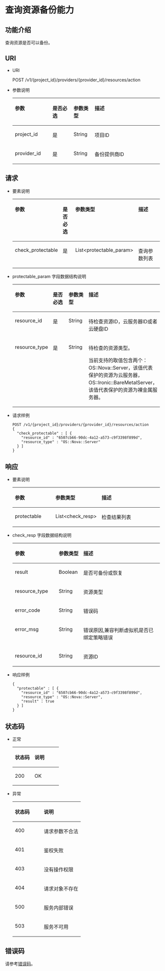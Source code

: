 # 查询资源备份能力<a name="ZH-CN_TOPIC_0059304220"></a>

## 功能介绍<a name="section47598139"></a>

查询资源是否可以备份。

## URI<a name="section25730074"></a>

-   URI

    POST /v1/\{project\_id\}/providers/\{provider\_id\}/resources/action

-   参数说明

    <a name="table5845406"></a>
    <table><thead align="left"><tr id="row39295133"><th class="cellrowborder" valign="top" width="25.507449255074494%" id="mcps1.1.5.1.1"><p id="p28789191"><a name="p28789191"></a><a name="p28789191"></a>参数</p>
    </th>
    <th class="cellrowborder" valign="top" width="14.288571142885711%" id="mcps1.1.5.1.2"><p id="p50223154"><a name="p50223154"></a><a name="p50223154"></a>是否必选</p>
    </th>
    <th class="cellrowborder" valign="top" width="14.288571142885711%" id="mcps1.1.5.1.3"><p id="p41543686"><a name="p41543686"></a><a name="p41543686"></a>参数类型</p>
    </th>
    <th class="cellrowborder" valign="top" width="45.91540845915409%" id="mcps1.1.5.1.4"><p id="p9595369"><a name="p9595369"></a><a name="p9595369"></a>描述</p>
    </th>
    </tr>
    </thead>
    <tbody><tr id="row39027462"><td class="cellrowborder" valign="top" width="25.507449255074494%" headers="mcps1.1.5.1.1 "><p id="p7107843"><a name="p7107843"></a><a name="p7107843"></a>project_id</p>
    </td>
    <td class="cellrowborder" valign="top" width="14.288571142885711%" headers="mcps1.1.5.1.2 "><p id="p38864392"><a name="p38864392"></a><a name="p38864392"></a>是</p>
    </td>
    <td class="cellrowborder" valign="top" width="14.288571142885711%" headers="mcps1.1.5.1.3 "><p id="p61008062"><a name="p61008062"></a><a name="p61008062"></a>String</p>
    </td>
    <td class="cellrowborder" valign="top" width="45.91540845915409%" headers="mcps1.1.5.1.4 "><p id="p42705996"><a name="p42705996"></a><a name="p42705996"></a>项目ID</p>
    </td>
    </tr>
    <tr id="row48809652"><td class="cellrowborder" valign="top" width="25.507449255074494%" headers="mcps1.1.5.1.1 "><p id="p61267771"><a name="p61267771"></a><a name="p61267771"></a>provider_id</p>
    </td>
    <td class="cellrowborder" valign="top" width="14.288571142885711%" headers="mcps1.1.5.1.2 "><p id="p63742381"><a name="p63742381"></a><a name="p63742381"></a>是</p>
    </td>
    <td class="cellrowborder" valign="top" width="14.288571142885711%" headers="mcps1.1.5.1.3 "><p id="p62859252"><a name="p62859252"></a><a name="p62859252"></a>String</p>
    </td>
    <td class="cellrowborder" valign="top" width="45.91540845915409%" headers="mcps1.1.5.1.4 "><p id="p58434680"><a name="p58434680"></a><a name="p58434680"></a>备份提供商ID</p>
    </td>
    </tr>
    </tbody>
    </table>


## 请求<a name="section30244080"></a>

-   要素说明

    <a name="table64107605"></a>
    <table><thead align="left"><tr id="row61408832"><th class="cellrowborder" valign="top" width="25.507449255074494%" id="mcps1.1.5.1.1"><p id="p8059500"><a name="p8059500"></a><a name="p8059500"></a>参数</p>
    </th>
    <th class="cellrowborder" valign="top" width="14.288571142885711%" id="mcps1.1.5.1.2"><p id="p48839760"><a name="p48839760"></a><a name="p48839760"></a>是否必选</p>
    </th>
    <th class="cellrowborder" valign="top" width="14.288571142885711%" id="mcps1.1.5.1.3"><p id="p63706517"><a name="p63706517"></a><a name="p63706517"></a>参数类型</p>
    </th>
    <th class="cellrowborder" valign="top" width="45.91540845915409%" id="mcps1.1.5.1.4"><p id="p59954275"><a name="p59954275"></a><a name="p59954275"></a>描述</p>
    </th>
    </tr>
    </thead>
    <tbody><tr id="row24458081"><td class="cellrowborder" valign="top" width="25.507449255074494%" headers="mcps1.1.5.1.1 "><p id="p34947511"><a name="p34947511"></a><a name="p34947511"></a>check_protectable</p>
    </td>
    <td class="cellrowborder" valign="top" width="14.288571142885711%" headers="mcps1.1.5.1.2 "><p id="p12176142"><a name="p12176142"></a><a name="p12176142"></a>是</p>
    </td>
    <td class="cellrowborder" valign="top" width="14.288571142885711%" headers="mcps1.1.5.1.3 "><p id="p46743437"><a name="p46743437"></a><a name="p46743437"></a>List&lt;protectable_param&gt;</p>
    </td>
    <td class="cellrowborder" valign="top" width="45.91540845915409%" headers="mcps1.1.5.1.4 "><p id="p28122077"><a name="p28122077"></a><a name="p28122077"></a>查询参数列表</p>
    </td>
    </tr>
    </tbody>
    </table>

-   protectable\_param 字段数据结构说明

    <a name="table63295782"></a>
    <table><thead align="left"><tr id="row55065844"><th class="cellrowborder" valign="top" width="25.507449255074494%" id="mcps1.1.5.1.1"><p id="p31148418"><a name="p31148418"></a><a name="p31148418"></a>参数</p>
    </th>
    <th class="cellrowborder" valign="top" width="14.288571142885711%" id="mcps1.1.5.1.2"><p id="p39993940"><a name="p39993940"></a><a name="p39993940"></a>是否必选</p>
    </th>
    <th class="cellrowborder" valign="top" width="14.288571142885711%" id="mcps1.1.5.1.3"><p id="p18283731"><a name="p18283731"></a><a name="p18283731"></a>参数类型</p>
    </th>
    <th class="cellrowborder" valign="top" width="45.91540845915409%" id="mcps1.1.5.1.4"><p id="p4587238"><a name="p4587238"></a><a name="p4587238"></a>描述</p>
    </th>
    </tr>
    </thead>
    <tbody><tr id="row36022006"><td class="cellrowborder" valign="top" width="25.507449255074494%" headers="mcps1.1.5.1.1 "><p id="p32101354"><a name="p32101354"></a><a name="p32101354"></a>resource_id</p>
    </td>
    <td class="cellrowborder" valign="top" width="14.288571142885711%" headers="mcps1.1.5.1.2 "><p id="p50072875"><a name="p50072875"></a><a name="p50072875"></a>是</p>
    </td>
    <td class="cellrowborder" valign="top" width="14.288571142885711%" headers="mcps1.1.5.1.3 "><p id="p29371040"><a name="p29371040"></a><a name="p29371040"></a>String</p>
    </td>
    <td class="cellrowborder" valign="top" width="45.91540845915409%" headers="mcps1.1.5.1.4 "><p id="p30244017"><a name="p30244017"></a><a name="p30244017"></a>待检查资源ID，云服务器ID或者云硬盘ID</p>
    </td>
    </tr>
    <tr id="row11672165661414"><td class="cellrowborder" valign="top" width="25.507449255074494%" headers="mcps1.1.5.1.1 "><p id="p1728335419125"><a name="p1728335419125"></a><a name="p1728335419125"></a>resource_type</p>
    </td>
    <td class="cellrowborder" valign="top" width="14.288571142885711%" headers="mcps1.1.5.1.2 "><p id="p172885549128"><a name="p172885549128"></a><a name="p172885549128"></a>是</p>
    </td>
    <td class="cellrowborder" valign="top" width="14.288571142885711%" headers="mcps1.1.5.1.3 "><p id="p12921854141217"><a name="p12921854141217"></a><a name="p12921854141217"></a>String</p>
    </td>
    <td class="cellrowborder" valign="top" width="45.91540845915409%" headers="mcps1.1.5.1.4 "><p id="p9296254151214"><a name="p9296254151214"></a><a name="p9296254151214"></a>待检查的资源类型。</p>
    <p id="p32981754161214"><a name="p32981754161214"></a><a name="p32981754161214"></a>当前支持的取值包含两个：OS::Nova::Server，该值代表保护的资源为云服务器，OS::Ironic::BareMetalServer，该值代表保护的资源为裸金属服务器。</p>
    </td>
    </tr>
    </tbody>
    </table>

-   请求样例

    ```
    POST /v1/{project_id}/providers/{provider_id}/resources/action
    {
      "check_protectable" : [ {
        "resource_id" : "6507cb66-90dc-4a12-a573-c9f3398f899d",
        "resource_type" : "OS::Nova::Server"
      } ]
    }
    ```


## 响应<a name="section3761270"></a>

-   要素说明

    <a name="table65316081"></a>
    <table><thead align="left"><tr id="row11761497"><th class="cellrowborder" valign="top" width="29.76%" id="mcps1.1.4.1.1"><p id="p13157206"><a name="p13157206"></a><a name="p13157206"></a>参数</p>
    </th>
    <th class="cellrowborder" valign="top" width="16.67%" id="mcps1.1.4.1.2"><p id="p22434190"><a name="p22434190"></a><a name="p22434190"></a>参数类型</p>
    </th>
    <th class="cellrowborder" valign="top" width="53.57000000000001%" id="mcps1.1.4.1.3"><p id="p5230105"><a name="p5230105"></a><a name="p5230105"></a>描述</p>
    </th>
    </tr>
    </thead>
    <tbody><tr id="row20985336"><td class="cellrowborder" valign="top" width="29.76%" headers="mcps1.1.4.1.1 "><p id="p22090644"><a name="p22090644"></a><a name="p22090644"></a>protectable</p>
    </td>
    <td class="cellrowborder" valign="top" width="16.67%" headers="mcps1.1.4.1.2 "><p id="p48677920"><a name="p48677920"></a><a name="p48677920"></a>List&lt;check_resp&gt;</p>
    </td>
    <td class="cellrowborder" valign="top" width="53.57000000000001%" headers="mcps1.1.4.1.3 "><p id="p50597473"><a name="p50597473"></a><a name="p50597473"></a>检查结果列表</p>
    </td>
    </tr>
    </tbody>
    </table>

-   check\_resp 字段数据结构说明

    <a name="table4754687"></a>
    <table><thead align="left"><tr id="row7236400"><th class="cellrowborder" valign="top" width="29.76%" id="mcps1.1.4.1.1"><p id="p49277517"><a name="p49277517"></a><a name="p49277517"></a>参数</p>
    </th>
    <th class="cellrowborder" valign="top" width="16.67%" id="mcps1.1.4.1.2"><p id="p46392904"><a name="p46392904"></a><a name="p46392904"></a>参数类型</p>
    </th>
    <th class="cellrowborder" valign="top" width="53.57000000000001%" id="mcps1.1.4.1.3"><p id="p66837750"><a name="p66837750"></a><a name="p66837750"></a>描述</p>
    </th>
    </tr>
    </thead>
    <tbody><tr id="row45148709"><td class="cellrowborder" valign="top" width="29.76%" headers="mcps1.1.4.1.1 "><p id="p33166845"><a name="p33166845"></a><a name="p33166845"></a>result</p>
    </td>
    <td class="cellrowborder" valign="top" width="16.67%" headers="mcps1.1.4.1.2 "><p id="p40734917"><a name="p40734917"></a><a name="p40734917"></a>Boolean</p>
    </td>
    <td class="cellrowborder" valign="top" width="53.57000000000001%" headers="mcps1.1.4.1.3 "><p id="p11193990"><a name="p11193990"></a><a name="p11193990"></a>是否可备份或恢复</p>
    </td>
    </tr>
    <tr id="row33637050"><td class="cellrowborder" valign="top" width="29.76%" headers="mcps1.1.4.1.1 "><p id="p40246543"><a name="p40246543"></a><a name="p40246543"></a>resource_type</p>
    </td>
    <td class="cellrowborder" valign="top" width="16.67%" headers="mcps1.1.4.1.2 "><p id="p51299710"><a name="p51299710"></a><a name="p51299710"></a>String</p>
    </td>
    <td class="cellrowborder" valign="top" width="53.57000000000001%" headers="mcps1.1.4.1.3 "><p id="p61635816"><a name="p61635816"></a><a name="p61635816"></a>资源类型</p>
    </td>
    </tr>
    <tr id="row17851434"><td class="cellrowborder" valign="top" width="29.76%" headers="mcps1.1.4.1.1 "><p id="p36680054"><a name="p36680054"></a><a name="p36680054"></a>error_code</p>
    </td>
    <td class="cellrowborder" valign="top" width="16.67%" headers="mcps1.1.4.1.2 "><p id="p5450975"><a name="p5450975"></a><a name="p5450975"></a>String</p>
    </td>
    <td class="cellrowborder" valign="top" width="53.57000000000001%" headers="mcps1.1.4.1.3 "><p id="p38875853"><a name="p38875853"></a><a name="p38875853"></a>错误码</p>
    </td>
    </tr>
    <tr id="row14338358"><td class="cellrowborder" valign="top" width="29.76%" headers="mcps1.1.4.1.1 "><p id="p20556355"><a name="p20556355"></a><a name="p20556355"></a>error_msg</p>
    </td>
    <td class="cellrowborder" valign="top" width="16.67%" headers="mcps1.1.4.1.2 "><p id="p48542107"><a name="p48542107"></a><a name="p48542107"></a>String</p>
    </td>
    <td class="cellrowborder" valign="top" width="53.57000000000001%" headers="mcps1.1.4.1.3 "><p id="p39596598"><a name="p39596598"></a><a name="p39596598"></a>错误原因,兼容判断虚拟机是否已绑定策略错误</p>
    </td>
    </tr>
    <tr id="row20825063"><td class="cellrowborder" valign="top" width="29.76%" headers="mcps1.1.4.1.1 "><p id="p9108560"><a name="p9108560"></a><a name="p9108560"></a>resource_id</p>
    </td>
    <td class="cellrowborder" valign="top" width="16.67%" headers="mcps1.1.4.1.2 "><p id="p34373930"><a name="p34373930"></a><a name="p34373930"></a>String</p>
    </td>
    <td class="cellrowborder" valign="top" width="53.57000000000001%" headers="mcps1.1.4.1.3 "><p id="p32824940"><a name="p32824940"></a><a name="p32824940"></a>资源ID</p>
    </td>
    </tr>
    </tbody>
    </table>

-   响应样例

    ```
    {
      "protectable" : [ {
        "resource_id" : "6507cb66-90dc-4a12-a573-c9f3398f899d",
        "resource_type" : "OS::Nova::Server",
        "result" : true
      } ]
    }
    ```


## 状态码<a name="section33851438"></a>

-   正常

    <a name="table30872487"></a>
    <table><thead align="left"><tr id="row44342955"><th class="cellrowborder" valign="top" width="42.42%" id="mcps1.1.3.1.1"><p id="p35009634"><a name="p35009634"></a><a name="p35009634"></a>状态码</p>
    </th>
    <th class="cellrowborder" valign="top" width="57.58%" id="mcps1.1.3.1.2"><p id="p17208068"><a name="p17208068"></a><a name="p17208068"></a>说明</p>
    </th>
    </tr>
    </thead>
    <tbody><tr id="row51676283"><td class="cellrowborder" valign="top" width="42.42%" headers="mcps1.1.3.1.1 "><p id="p25029423"><a name="p25029423"></a><a name="p25029423"></a>200</p>
    </td>
    <td class="cellrowborder" valign="top" width="57.58%" headers="mcps1.1.3.1.2 "><p id="p14117383"><a name="p14117383"></a><a name="p14117383"></a>OK</p>
    </td>
    </tr>
    </tbody>
    </table>

-   异常

    <a name="table2657388"></a>
    <table><thead align="left"><tr id="row15598548"><th class="cellrowborder" valign="top" width="42.42%" id="mcps1.1.3.1.1"><p id="p55522847"><a name="p55522847"></a><a name="p55522847"></a>状态码</p>
    </th>
    <th class="cellrowborder" valign="top" width="57.58%" id="mcps1.1.3.1.2"><p id="p1056763"><a name="p1056763"></a><a name="p1056763"></a>说明</p>
    </th>
    </tr>
    </thead>
    <tbody><tr id="row18488975"><td class="cellrowborder" valign="top" width="42.42%" headers="mcps1.1.3.1.1 "><p id="p21212036"><a name="p21212036"></a><a name="p21212036"></a>400</p>
    </td>
    <td class="cellrowborder" valign="top" width="57.58%" headers="mcps1.1.3.1.2 "><p id="p40453378"><a name="p40453378"></a><a name="p40453378"></a>请求参数不合法</p>
    </td>
    </tr>
    <tr id="row28536083"><td class="cellrowborder" valign="top" width="42.42%" headers="mcps1.1.3.1.1 "><p id="p29721392"><a name="p29721392"></a><a name="p29721392"></a>401</p>
    </td>
    <td class="cellrowborder" valign="top" width="57.58%" headers="mcps1.1.3.1.2 "><p id="p58622570"><a name="p58622570"></a><a name="p58622570"></a>鉴权失败</p>
    </td>
    </tr>
    <tr id="row57841085"><td class="cellrowborder" valign="top" width="42.42%" headers="mcps1.1.3.1.1 "><p id="p54616300"><a name="p54616300"></a><a name="p54616300"></a>403</p>
    </td>
    <td class="cellrowborder" valign="top" width="57.58%" headers="mcps1.1.3.1.2 "><p id="p61844204"><a name="p61844204"></a><a name="p61844204"></a>没有操作权限</p>
    </td>
    </tr>
    <tr id="row19726930"><td class="cellrowborder" valign="top" width="42.42%" headers="mcps1.1.3.1.1 "><p id="p54377486"><a name="p54377486"></a><a name="p54377486"></a>404</p>
    </td>
    <td class="cellrowborder" valign="top" width="57.58%" headers="mcps1.1.3.1.2 "><p id="p42500206"><a name="p42500206"></a><a name="p42500206"></a>请求对象不存在</p>
    </td>
    </tr>
    <tr id="row46957535"><td class="cellrowborder" valign="top" width="42.42%" headers="mcps1.1.3.1.1 "><p id="p45463985"><a name="p45463985"></a><a name="p45463985"></a>500</p>
    </td>
    <td class="cellrowborder" valign="top" width="57.58%" headers="mcps1.1.3.1.2 "><p id="p58704155"><a name="p58704155"></a><a name="p58704155"></a>服务内部错误</p>
    </td>
    </tr>
    <tr id="row58575353"><td class="cellrowborder" valign="top" width="42.42%" headers="mcps1.1.3.1.1 "><p id="p46983163"><a name="p46983163"></a><a name="p46983163"></a>503</p>
    </td>
    <td class="cellrowborder" valign="top" width="57.58%" headers="mcps1.1.3.1.2 "><p id="p47539882"><a name="p47539882"></a><a name="p47539882"></a>服务不可用</p>
    </td>
    </tr>
    </tbody>
    </table>


## 错误码<a name="section61541938486"></a>

请参考[错误码](错误码.md)。


